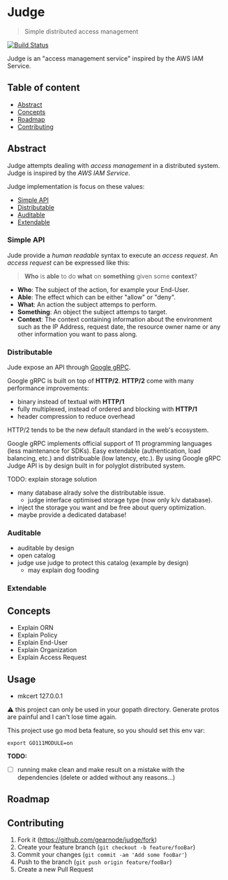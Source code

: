 # Judge

> Simple distributed access management

[![Build Status][travis-image]][travis-url]

Judge is an "access management service" inspired by the AWS IAM Service.

## Table of content

- [Abstract](#abstract)
- [Concepts](#concepts)
- [Roadmap](#roadmap)
- [Contributing](#contributing)

## Abstract

Judge attempts dealing with _access management_ in a distributed system. Judge is inspired by the _AWS IAM Service_.

Judge implementation is focus on these values:
- [Simple API](#simple-api)
- [Distributable](#distributable)
- [Auditable](#auditable)
- [Extendable](#extendable)

### Simple API

Jude provide a _human readable_ syntax to execute an _access request_. An _access request_ can be expressed like this:

> **Who** is **able** to do **what** on **something** given some **context**?

- **Who**: The subject of the action, for example your End-User.
- **Able**: The effect which can be either "allow" or "deny".
- **What**: An action the subject attemps to perform.
- **Something**: An object the subject attemps to target.
- **Context**: The context containing information about the environment such as the IP Address, request date, the resource owner name or any other information you want to pass along.

### Distributable

Jude expose an API through [Google gRPC](https://grpc.io/).

Google gRPC is built on top of **HTTP/2**. **HTTP/2** come with many performance improvements:
- binary instead of textual with **HTTP/1**
- fully multiplexed, instead of ordered and blocking with **HTTP/1**
- header compression to reduce overhead

HTTP/2 tends to be the new default standard in the web's ecosystem.

Google gRPC implements official support of 11 programming languages (less maintenance for SDKs). Easy extendable (authentication, load balancing, etc.) and distribuable (low latency, etc.). By using Google gRPC Judge API is by design built in for polyglot distributed system.

TODO: explain storage solution
  - many database alrady solve the distributable issue.
    - judge interface optimised storage type (now only k/v database).
  - inject the storage you want and be free about query optimization.
  - maybe provide a dedicated database!

### Auditable

- auditable by design
- open catalog
- judge use judge to protect this catalog (example by design)
  - may explain dog fooding

### Extendable


## Concepts

- Explain ORN
- Explain Policy
- Explain End-User
- Explain Organization
- Explain Access Request


## Usage

- mkcert 127.0.0.1

:warning: this project can only be used in your gopath directory. Generate protos are painful and I can't lose time again.

This project use go mod beta feature, so you should set this env var:
```
export GO111MODULE=on
```


**TODO:**
- [ ] running make clean and make result on a mistake with the dependencies (delete or added without any reasons...)

## Roadmap

## Contributing

1. Fork it (<https://github.com/gearnode/judge/fork>)
2. Create your feature branch (`git checkout -b feature/fooBar`)
3. Commit your changes (`git commit -am 'Add some fooBar'`)
4. Push to the branch (`git push origin feature/fooBar`)
5. Create a new Pull Request

<!-- Markdown link & img dfn's -->
[travis-image]: https://travis-ci.com/gearnode/judge.svg?branch=master
[travis-url]: https://travis-ci.org/gearnode/judge
